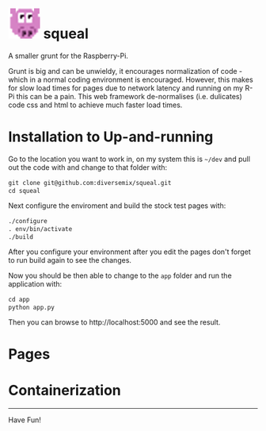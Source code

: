 # ![sequal-favicon](./app/pages/favicon.png) squeal 

A smaller grunt for the Raspberry-Pi.

Grunt is big and can be unwieldy, it encourages normalization of code - which in a normal coding environment is encouraged. 
However, this makes for slow load times for pages due to network latency and running on my R-Pi this can be a pain.
This web framework de-normalises (i.e. dulicates) code css and html to achieve much faster load times. 

# Installation to Up-and-running

Go to the location you want to work in, on my system this is `~/dev` and pull out the code with and change to that folder with:

```
git clone git@github.com:diversemix/squeal.git
cd squeal
```

Next configure the enviroment and build the stock test pages with:

```
./configure
. env/bin/activate
./build
```

After you configure your environment after you edit the pages don't forget to 
run build again to see the changes.

Now you should be then able to change to the `app` folder and run the application 
with:
```
cd app
python app.py
```

Then you can browse to http://localhost:5000 and see the result.

# Pages

# Containerization

---
Have Fun!